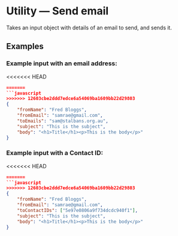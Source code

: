 # Utility — Send email

Takes an input object with details of an email to send, and sends it.

## Examples
### Example input with an email address:

<<<<<<< HEAD
```json
=======
```javascript
>>>>>>> 12603cbe2ddd7edce6a54069ba1609bb22d29803
{
    "fromName": "Fred Bloggs",
    "fromEmail": "samrae@gmail.com",
    "toEmails": "sam@stalbans.org.au",
    "subject": "This is the subject",
    "body": "<h1>Title</h1><p>This is the body</p>"
}
```


### Example input with a Contact ID:
<<<<<<< HEAD
```json
=======
```javascript
>>>>>>> 12603cbe2ddd7edce6a54069ba1609bb22d29803
{
    "fromName": "Fred Bloggs",
    "fromEmail": "samrae@gmail.com",
    "toContactIDs": ["5e97e0806a9f734dcdc940f1"],
    "subject": "This is the subject",
    "body": "<h1>Title</h1><p>This is the body</p>"
}
```
